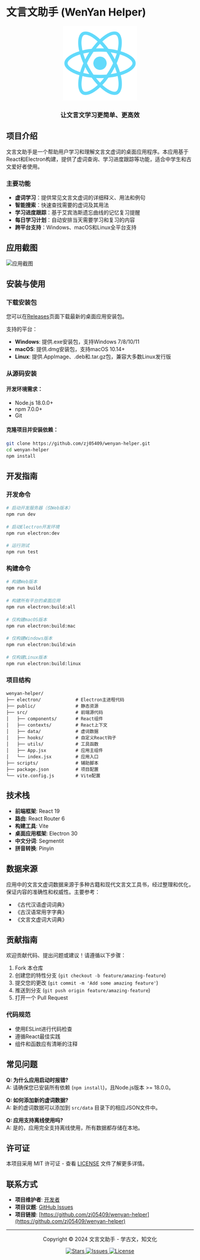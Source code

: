 # 文言文助手 (WenYan Helper)

<div align="center">
  <img src="./public/logo512.png" width="200" alt="文言文助手">
  <h3>让文言文学习更简单、更高效</h3>
</div>

## 项目介绍

文言文助手是一个帮助用户学习和理解文言文虚词的桌面应用程序。本应用基于React和Electron构建，提供了虚词查询、学习进度跟踪等功能，适合中学生和古文爱好者使用。

### 主要功能

- **虚词学习**：提供常见文言文虚词的详细释义、用法和例句
- **智能搜索**：快速查找需要的虚词及其用法
- **学习进度跟踪**：基于艾宾浩斯遗忘曲线的记忆复习提醒
- **每日学习计划**：自动安排当天需要学习和复习的内容
- **跨平台支持**：Windows、macOS和Linux全平台支持

## 应用截图

![应用截图](./screenshots/app-preview.png)

## 安装与使用

### 下载安装包

您可以在[Releases](https://github.com/zj05409/wenyan-helper/releases)页面下载最新的桌面应用安装包。

支持的平台：
- **Windows**: 提供.exe安装包，支持Windows 7/8/10/11
- **macOS**: 提供.dmg安装包，支持macOS 10.14+
- **Linux**: 提供.AppImage、.deb和.tar.gz包，兼容大多数Linux发行版

### 从源码安装

#### 开发环境需求：
- Node.js 18.0.0+
- npm 7.0.0+
- Git

#### 克隆项目并安装依赖：

```bash
git clone https://github.com/zj05409/wenyan-helper.git
cd wenyan-helper
npm install
```

## 开发指南

### 开发命令

```bash
# 启动开发服务器（仅Web版本）
npm run dev

# 启动Electron开发环境
npm run electron:dev

# 运行测试
npm run test
```

### 构建命令

```bash
# 构建Web版本
npm run build

# 构建所有平台的桌面应用
npm run electron:build:all

# 仅构建macOS版本
npm run electron:build:mac

# 仅构建Windows版本
npm run electron:build:win

# 仅构建Linux版本
npm run electron:build:linux
```

### 项目结构

```
wenyan-helper/
├── electron/             # Electron主进程代码
├── public/               # 静态资源
├── src/                  # 前端源代码
│   ├── components/       # React组件
│   ├── contexts/         # React上下文
│   ├── data/             # 虚词数据
│   ├── hooks/            # 自定义React钩子
│   ├── utils/            # 工具函数
│   ├── App.jsx           # 应用主组件
│   └── index.jsx         # 应用入口
├── scripts/              # 辅助脚本
├── package.json          # 项目配置
└── vite.config.js        # Vite配置
```

## 技术栈

- **前端框架**: React 19
- **路由**: React Router 6
- **构建工具**: Vite
- **桌面应用框架**: Electron 30
- **中文分词**: Segmentit
- **拼音转换**: Pinyin

## 数据来源

应用中的文言文虚词数据来源于多种古籍和现代文言文工具书，经过整理和优化，保证内容的准确性和权威性。主要参考：

- 《古代汉语虚词词典》
- 《古汉语常用字字典》
- 《文言文虚词大词典》

## 贡献指南

欢迎贡献代码、提出问题或建议！请遵循以下步骤：

1. Fork 本仓库
2. 创建您的特性分支 (`git checkout -b feature/amazing-feature`)
3. 提交您的更改 (`git commit -m 'Add some amazing feature'`)
4. 推送到分支 (`git push origin feature/amazing-feature`)
5. 打开一个 Pull Request

### 代码规范

- 使用ESLint进行代码检查
- 遵循React最佳实践
- 组件和函数应有清晰的注释

## 常见问题

**Q: 为什么应用启动时报错?**  
A: 请确保您已安装所有依赖 (`npm install`)，且Node.js版本 >= 18.0.0。

**Q: 如何添加新的虚词数据?**  
A: 新的虚词数据可以添加到 `src/data` 目录下的相应JSON文件中。

**Q: 应用支持离线使用吗?**  
A: 是的，应用完全支持离线使用，所有数据都存储在本地。

## 许可证

本项目采用 MIT 许可证 - 查看 [LICENSE](LICENSE) 文件了解更多详情。

## 联系方式

- **项目维护者**: [开发者](mailto:your.email@example.com)
- **项目议题**: [GitHub Issues](https://github.com/zj05409/wenyan-helper/issues)
- **项目链接**: [https://github.com/zj05409/wenyan-helper](https://github.com/zj05409/wenyan-helper)

---

<div align="center">
  <p>Copyright © 2024 文言文助手 - 学古文，知文化</p>
  <p>
    <a href="https://github.com/zj05409/wenyan-helper/stargazers">
      <img src="https://img.shields.io/github/stars/zj05409/wenyan-helper" alt="Stars">
    </a>
    <a href="https://github.com/zj05409/wenyan-helper/issues">
      <img src="https://img.shields.io/github/issues/zj05409/wenyan-helper" alt="Issues">
    </a>
    <a href="https://github.com/zj05409/wenyan-helper/blob/main/LICENSE">
      <img src="https://img.shields.io/github/license/zj05409/wenyan-helper" alt="License">
    </a>
  </p>
</div>

